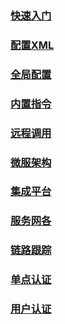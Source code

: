 ### [快速入门](./快速入门.md)
### [配置XML](./配置XML.md)
### [全局配置](./全局配置.md)
### [内置指令](./内置指令.md)
### [远程调用](./远程调用.md)
### [微服架构](./微服架构.md)
### [集成平台](./集成平台.md)
### [服务网各](./服务网各.md)
### [链路跟踪](./链路跟踪.md)
### [单点认证](./单点认证.md)
### [用户认证](./用户认证.md)
